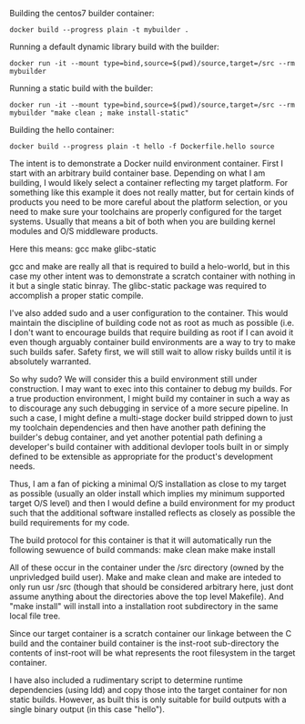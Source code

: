Building the centos7 builder container:

```docker build --progress plain -t mybuilder .```

Running a default dynamic library build with the builder:

```docker run -it --mount type=bind,source=$(pwd)/source,target=/src --rm mybuilder```

Running a static build with the builder:

```docker run -it --mount type=bind,source=$(pwd)/source,target=/src --rm mybuilder "make clean ; make install-static"```

Building the hello container:

```docker build --progress plain -t hello -f Dockerfile.hello source```

The intent is to demonstrate a Docker nuild environment container.
First I start with an arbitrary build container base.  Depending
on what I am building, I would likely select a container reflecting
my target platform.  For something like this example it does not
really matter, but for certain kinds of products you need to be
more careful about the platform selection, or you need to make sure
your toolchains are properly configured for the target systems.
Usually that means a bit of both when you are building kernel modules
and O/S middleware products.

Here this means: gcc make glibc-static

gcc and make are really all that is required to build a helo-world,
but in this case my other intent was to demonstrate a scratch
container with nothing in it but a single static binray.  The
glibc-static package was required to accomplish a proper static
compile.

I've also added sudo and a user configuration to the container.
This would maintain the discipline of building code not as root
as much as possible (i.e. I don't want to encourage builds that
require building as root if I can avoid it even though arguably
container build environments are a way to try to make such builds
safer.  Safety first, we will still wait to allow risky builds
until it is absolutely warranted.

So why sudo? We will consider this a build environment still
under construction.  I may want to exec into this container to
debug my builds.  For a true production environment, I might
build my container in such a way as to discourage any such
debugging in service of a more secure pipeline.  In such a case,
I might define a multi-stage docker build stripped down
to just my toolchain dependencies and then have another path
defining the builder's debug container, and yet another potential
path defining a developer's build container with additional
devloper tools built in or simply defined to be extensible as
appropriate for the product's development needs.

Thus, I am a fan of picking a minimal O/S installation as close to
my target as possible (usually an older install which implies my
minimum supported target O/S level) and then I would define a
build environment for my product such that the additional software
installed reflects as closely as possible the build requirements
for my code.

The build protocol for this container is that it will automatically
run the following sewuence of build commands:
make clean
make
make install

All of these occur in the container under the /src directory
(owned by the unprivledged build user).  Make and make clean and
make are inteded to only run usr /src (though that should be
considered arbitrary here, just dont assume anything about
the directories above the top level Makefile).  And "make install"
will install into a installation root subdirectory in the same
local file tree.

Since our target container is a scratch container our linkage
between the C build and the container build container is the
inst-root sub-directory the contents of inst-root will be
what represents the root filesystem in the target container.

I have also included a rudimentary script to determine runtime
dependencies (using ldd) and copy those into the target container
for non static builds.  However, as built this is only suitable
for build outputs with a single binary output (in this case "hello").
